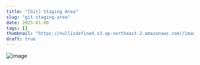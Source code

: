 ```yaml
---
title: "[Git] Staging Area"
slug: "git-staging-area"
date: 2025-01-08
tags: []
thumbnail: "https://nullisdefined.s3.ap-northeast-2.amazonaws.com//images/dfeb95ba0c2ed042ed25f03b783c8b4e.png"
draft: true
---
```

![image](https://nullisdefined.s3.ap-northeast-2.amazonaws.com//images/dfeb95ba0c2ed042ed25f03b783c8b4e.png)